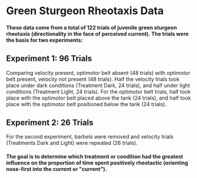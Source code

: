 # Green Sturgeon Rheotaxis Data

#### These data come from a total of 122 trials of juvenile green sturgeon rheotaxis (directionality in the face of perceived current).  The trials were the basis for two experiments:

## Experiment 1: 96 Trials

Comparing velocity present, optimotor belt absent (48 trials) with optimotor belt present, velocity not present (48 trials).  Half the velocity trials took place under dark conditions (Treatment Dark, 24 trials), and half under light conditions (Treatment Light, 24 trials).  For the optimotor belt trials, half took place with the optimotor belt placed above the tank (24 trials), and half took place with the optimotor belt positioned below the tank (24 trials).

## Experiment 2: 26 Trials

For the second experiment, barbels were removed and velocity trials (Treatments Dark and Light) were repeated (26 trials).



#### The goal is to determine which treatment or condition had the greatest influence on the proportion of time spent positively rheotactic  (orienting nose-first into the current or "current"). 
